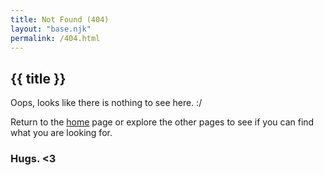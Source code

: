 ```yaml
---
title: Not Found (404)
layout: "base.njk"
permalink: /404.html
---
```


## {{ title }}

Oops, looks like there is nothing to see here. :/

Return to the [home](/) page or explore the other pages to see if you can find what you are looking for.

### Hugs. <3
